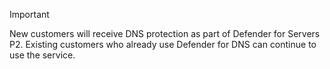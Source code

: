 
> [!IMPORTANT]
>
> New customers will receive DNS protection as part of Defender for Servers P2. Existing customers who already use Defender for DNS can continue to use the service.
